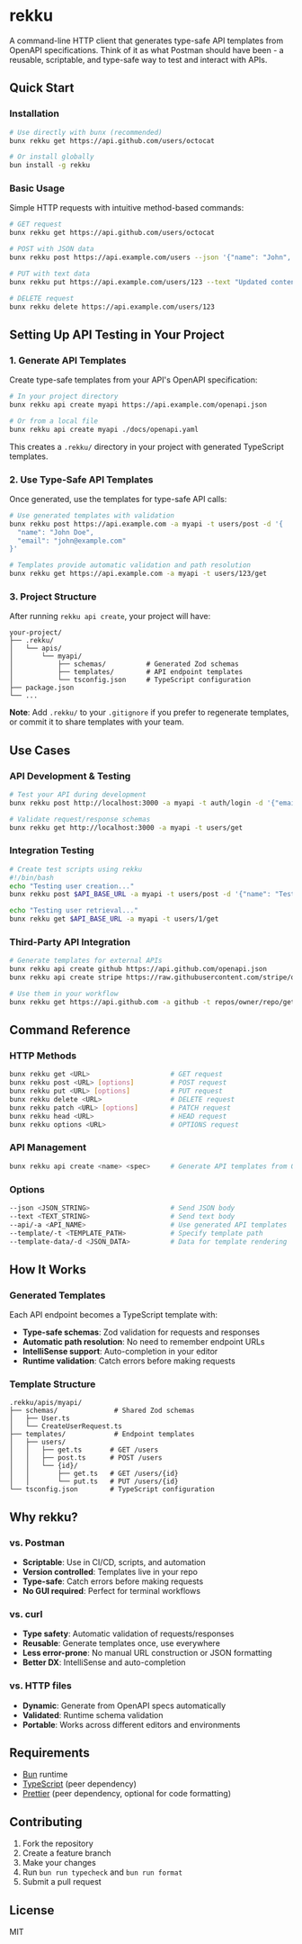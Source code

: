 # rekku

A command-line HTTP client that generates type-safe API templates from OpenAPI specifications. Think of it as what Postman should have been - a reusable, scriptable, and type-safe way to test and interact with APIs.

## Quick Start

### Installation

```bash
# Use directly with bunx (recommended)
bunx rekku get https://api.github.com/users/octocat

# Or install globally
bun install -g rekku
```

### Basic Usage

Simple HTTP requests with intuitive method-based commands:

```bash
# GET request
bunx rekku get https://api.github.com/users/octocat

# POST with JSON data
bunx rekku post https://api.example.com/users --json '{"name": "John", "email": "john@example.com"}'

# PUT with text data
bunx rekku put https://api.example.com/users/123 --text "Updated content"

# DELETE request
bunx rekku delete https://api.example.com/users/123
```

## Setting Up API Testing in Your Project

### 1. Generate API Templates

Create type-safe templates from your API's OpenAPI specification:

```bash
# In your project directory
bunx rekku api create myapi https://api.example.com/openapi.json

# Or from a local file
bunx rekku api create myapi ./docs/openapi.yaml
```

This creates a `.rekku/` directory in your project with generated TypeScript templates.

### 2. Use Type-Safe API Templates

Once generated, use the templates for type-safe API calls:

```bash
# Use generated templates with validation
bunx rekku post https://api.example.com -a myapi -t users/post -d '{
  "name": "John Doe",
  "email": "john@example.com"
}'

# Templates provide automatic validation and path resolution
bunx rekku get https://api.example.com -a myapi -t users/123/get
```

### 3. Project Structure

After running `rekku api create`, your project will have:

```
your-project/
├── .rekku/
│   └── apis/
│       └── myapi/
│           ├── schemas/          # Generated Zod schemas
│           ├── templates/        # API endpoint templates
│           └── tsconfig.json     # TypeScript configuration
├── package.json
└── ...
```

**Note**: Add `.rekku/` to your `.gitignore` if you prefer to regenerate templates, or commit it to share templates with your team.

## Use Cases

### API Development & Testing

```bash
# Test your API during development
bunx rekku post http://localhost:3000 -a myapi -t auth/login -d '{"email": "test@example.com", "password": "secret"}'

# Validate request/response schemas
bunx rekku get http://localhost:3000 -a myapi -t users/get
```

### Integration Testing

```bash
# Create test scripts using rekku
#!/bin/bash
echo "Testing user creation..."
bunx rekku post $API_BASE_URL -a myapi -t users/post -d '{"name": "Test User", "email": "test@example.com"}'

echo "Testing user retrieval..."
bunx rekku get $API_BASE_URL -a myapi -t users/1/get
```

### Third-Party API Integration

```bash
# Generate templates for external APIs
bunx rekku api create github https://api.github.com/openapi.json
bunx rekku api create stripe https://raw.githubusercontent.com/stripe/openapi/master/openapi/spec3.json

# Use them in your workflow
bunx rekku get https://api.github.com -a github -t repos/owner/repo/get
```

## Command Reference

### HTTP Methods

```bash
bunx rekku get <URL>                    # GET request
bunx rekku post <URL> [options]         # POST request
bunx rekku put <URL> [options]          # PUT request
bunx rekku delete <URL>                 # DELETE request
bunx rekku patch <URL> [options]        # PATCH request
bunx rekku head <URL>                   # HEAD request
bunx rekku options <URL>                # OPTIONS request
```

### API Management

```bash
bunx rekku api create <name> <spec>     # Generate API templates from OpenAPI spec
```

### Options

```bash
--json <JSON_STRING>                    # Send JSON body
--text <TEXT_STRING>                    # Send text body
--api/-a <API_NAME>                     # Use generated API templates
--template/-t <TEMPLATE_PATH>           # Specify template path
--template-data/-d <JSON_DATA>          # Data for template rendering
```

## How It Works

### Generated Templates

Each API endpoint becomes a TypeScript template with:

- **Type-safe schemas**: Zod validation for requests and responses
- **Automatic path resolution**: No need to remember endpoint URLs
- **IntelliSense support**: Auto-completion in your editor
- **Runtime validation**: Catch errors before making requests

### Template Structure

```
.rekku/apis/myapi/
├── schemas/              # Shared Zod schemas
│   ├── User.ts
│   └── CreateUserRequest.ts
├── templates/            # Endpoint templates
│   ├── users/
│   │   ├── get.ts       # GET /users
│   │   ├── post.ts      # POST /users
│   │   └── {id}/
│   │       ├── get.ts   # GET /users/{id}
│   │       └── put.ts   # PUT /users/{id}
└── tsconfig.json        # TypeScript configuration
```

## Why rekku?

### vs. Postman

- **Scriptable**: Use in CI/CD, scripts, and automation
- **Version controlled**: Templates live in your repo
- **Type-safe**: Catch errors before making requests
- **No GUI required**: Perfect for terminal workflows

### vs. curl

- **Type safety**: Automatic validation of requests/responses
- **Reusable**: Generate templates once, use everywhere
- **Less error-prone**: No manual URL construction or JSON formatting
- **Better DX**: IntelliSense and auto-completion

### vs. HTTP files

- **Dynamic**: Generate from OpenAPI specs automatically
- **Validated**: Runtime schema validation
- **Portable**: Works across different editors and environments

## Requirements

- [Bun](https://bun.sh/) runtime
- [TypeScript](https://www.typescriptlang.org/) (peer dependency)
- [Prettier](https://prettier.io/) (peer dependency, optional for code formatting)

## Contributing

1. Fork the repository
2. Create a feature branch
3. Make your changes
4. Run `bun run typecheck` and `bun run format`
5. Submit a pull request

## License

MIT

